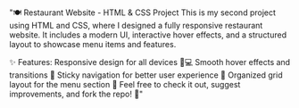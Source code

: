 "🍽️ Restaurant Website - HTML & CSS Project
This is my second project using HTML and CSS, where I designed a fully responsive restaurant website. It includes a modern UI, interactive hover effects, and a structured layout to showcase menu items and features.

✨ Features:
Responsive design for all devices 📱💻
Smooth hover effects and transitions 🎨
Sticky navigation for better user experience 🧭
Organized grid layout for the menu section 🍕
Feel free to check it out, suggest improvements, and fork the repo! 🚀"
